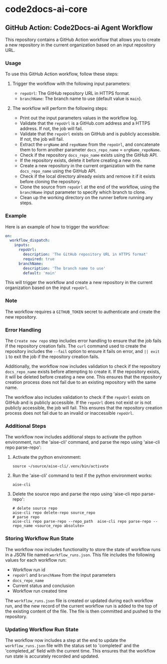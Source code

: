 # code2docs-ai-core

## GitHub Action: Code2Docs-ai Agent Workflow

This repository contains a GitHub Action workflow that allows you to create a new repository in the current organization based on an input repository URL.

### Usage

To use this GitHub Action workflow, follow these steps:

1. Trigger the workflow with the following input parameters:
   - `repoUrl`: The GitHub repository URL in HTTPS format.
   - `branchName`: The branch name to use (default value is `main`).

2. The workflow will perform the following steps:
   - Print out the input parameters values in the workflow log.
   - Validate that the `repoUrl` is a GitHub.com address and a HTTPS address. If not, the job will fail.
   - Validate that the `repoUrl` exists on GitHub and is publicly accessible. If not, the job will fail.
   - Extract the `orgName` and `repoName` from the `repoUrl`, and concatenate them to form another parameter `docs_repo_name` = `orgName_repoName`.
   - Check if the repository `docs_repo_name` exists using the GitHub API.
   - If the repository exists, delete it before creating a new one.
   - Create a new repository in the current organization with the name `docs_repo_name` using the GitHub API.
   - Check if the local directory already exists and remove it if it exists before cloning the repository.
   - Clone the source from `repoUrl` at the end of the workflow, using the `branchName` input parameter to specify which branch to clone.
   - Clean up the working directory on the runner before running any steps.

### Example

Here is an example of how to trigger the workflow:

```yaml
on:
  workflow_dispatch:
    inputs:
      repoUrl:
        description: 'The GitHub repository URL in HTTPS format'
        required: true
      branchName:
        description: 'The branch name to use'
        default: 'main'
```

This will trigger the workflow and create a new repository in the current organization based on the input `repoUrl`.

### Note

The workflow requires a `GITHUB_TOKEN` secret to authenticate and create the new repository.

### Error Handling

The `Create new repo` step includes error handling to ensure that the job fails if the repository creation fails. The `curl` command used to create the repository includes the `--fail` option to ensure it fails on error, and `|| exit 1` to exit the job if the repository creation fails.

Additionally, the workflow now includes validation to check if the repository `docs_repo_name` exists before attempting to create it. If the repository exists, it will be deleted before creating a new one. This ensures that the repository creation process does not fail due to an existing repository with the same name.

The workflow also includes validation to check if the `repoUrl` exists on GitHub and is publicly accessible. If the `repoUrl` does not exist or is not publicly accessible, the job will fail. This ensures that the repository creation process does not fail due to an invalid or inaccessible `repoUrl`.

### Additional Steps

The workflow now includes additional steps to activate the python environment, run the 'aise-cli' command, and parse the repo using 'aise-cli repo parse-repo':

1. Activate the python environment:
   ```shell
   source ~/source/aise-cli/.venv/bin/activate
   ```

2. Run the 'aise-cli' command to test if the python environment works:
   ```shell
   aise-cli
   ```

3. Delete the source repo and parse the repo using 'aise-cli repo parse-repo':
   ```shell
   # delete source repo
   aise-cli repo delete-repo source_repo
   # parse repo
   aise-cli repo parse-repo --repo_path  aise-cli repo parse-repo --repo_name <source_repo absolute>
   ```

### Storing Workflow Run State

The workflow now includes functionality to store the state of workflow runs in a JSON file named `workflow_runs.json`. This file includes the following values for each workflow run:
- Workflow run id
- `repoUrl` and `branchName` from the input parameters
- `docs_repo_name`
- Current status and conclusion
- Workflow run created time

The `workflow_runs.json` file is created or updated during each workflow run, and the new record of the current workflow run is added to the top of the existing content of the file. The file is then committed and pushed to the repository.

### Updating Workflow Run State

The workflow now includes a step at the end to update the `workflow_runs.json` file with the status set to 'completed' and the 'completed_at' field with the current time. This ensures that the workflow run state is accurately recorded and updated.
